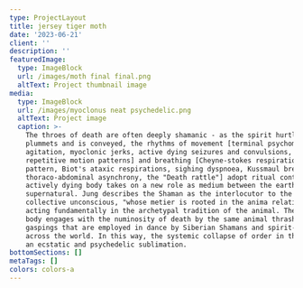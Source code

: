 ```yaml
---
type: ProjectLayout
title: jersey tiger moth
date: '2023-06-21'
client: ''
description: ''
featuredImage:
  type: ImageBlock
  url: /images/moth final final.png
  altText: Project thumbnail image
media:
  type: ImageBlock
  url: /images/myoclonus neat psychedelic.png
  altText: Project image
  caption: >-
    The throes of death are often deeply shamanic - as the spirit hurtles and
    plummets and is conveyed, the rhythms of movement [terminal psychomotor
    agitation, myoclonic jerks, active dying seizures and convulsions,
    repetitive motion patterns] and breathing [Cheyne-stokes respiration
    pattern, Biot's ataxic respirations, sighing dyspnoea, Kussmaul breathing,
    thoraco-abdominal asynchrony, the "Death rattle"] adopt ritual context.The
    actively dying body takes on a new role as medium between the earthly and
    supernatural. Jung describes the Shaman as the interlocutor to the
    collective unconscious, "whose metier is rooted in the anima relation",
    acting fundamentally in the archetypal tradition of the animal. The dying
    body engages with the numinosity of death by the same animal thrashings and
    gaspings that are employed in dance by Siberian Shamans and spirit-healers
    across the world. In this way, the systemic collapse of order in the body is
    an ecstatic and psychedelic sublimation.
bottomSections: []
metaTags: []
colors: colors-a
---
```



